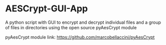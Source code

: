 # AESCrypt-GUI-App
 A python script with GUI to encrypt and decrypt individual files and a group of files in directories using the open source pyAesCrypt module
 
 pyAesCrypt module link: https://github.com/marcobellaccini/pyAesCrypt